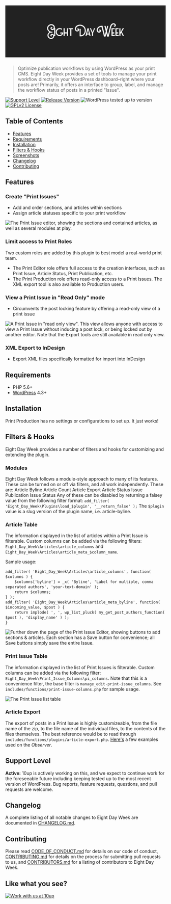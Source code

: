 # ![Eight Day Week Print Workflow](https://github.com/10up/eight-day-week/blob/develop/.wordpress-org/banner-1544x500.png "Eight Day Week Print Workflow")

> Optimize publication workflows by using WordPress as your print CMS.  Eight Day Week provides a set of tools to manage your print workflow directly in your WordPress dashboard–right where your posts are!  Primarily, it offers an interface to group, label, and manage the workflow status of posts in a printed "Issue".

[![Support Level](https://img.shields.io/badge/support-active-green.svg)](#support-level) [![Release Version](https://img.shields.io/github/release/10up/eight-day-week.svg)](https://github.com/10up/eight-day-week/releases/latest) ![WordPress tested up to version](https://img.shields.io/badge/WordPress-v5.2%20tested-success.svg) [![GPLv2 License](https://img.shields.io/github/license/10up/eight-day-week.svg)](https://github.com/10up/eight-day-week/blob/develop/LICENSE.md)

## Table of Contents  
* [Features](#features)
* [Requirements](#requirements)
* [Installation](#installation)
* [Filters & Hooks](#filters--hooks)
* [Screenshots](#screenshots)
* [Changelog](#changelog)
* [Contributing](#contributing)

## Features

### Create "Print Issues"

- Add and order sections, and articles within sections
- Assign article statuses specific to your print workflow

![The Print Issue editor, showing the sections and contained articles, as well as several modules at play.](http://ps.w.org/eight-day-week-print-workflow/assets/screenshot-2.png)

### Limit access to Print Roles

Two custom roles are added by this plugin to best model a real-world print team.

- The Print Editor role offers full access to the creation interfaces, such as Print Issue, Article Status, Print Publication, etc.
- The Print Production role offers read-only access to a Print Issues. The XML export tool is also available to Production users.

### View a Print Issue in "Read Only" mode

- Circumvents the post locking feature by offering a read-only view of a print issue

![A Print Issue in "read only view". This view allows anyone with access to view a Print Issue without inducing a post lock, or being locked out by another editor. Note that the Export tools are still available in read only view.](http://ps.w.org/eight-day-week-print-workflow/assets/screenshot-4.png)

### XML Export to InDesign

- Export XML files specifically formatted for import into InDesign

## Requirements

* PHP 5.6+
* [WordPress](http://wordpress.org) 4.3+

## Installation

Print Production has no settings or configurations to set up. It just works!

## Filters & Hooks
Eight Day Week provides a number of filters and hooks for customizing and extending the plugin.

### Modules

Eight Day Week follows a module-style approach to many of its features. These can be turned on or off via filters, and all work independently.
These are:
Article Byline
Article Count
Article Export
Article Status
Issue Publication
Issue Status
Any of these can be disabled by returning a falsey value from the following filter format:
`add_filter( 'Eight_Day_Week\Plugins\load_$plugin', '__return_false' );`
The `$plugin` value is a slug version of the plugin name, i.e. article-byline.

### Article Table

The information displayed in the list of articles within a Print Issue is filterable. Custom columns can be added via the following filters: `Eight_Day_Week\Articles\article_columns` and `Eight_Day_Week\Articles\article_meta_$column_name`.

Sample usage:

	add_filter( 'Eight_Day_Week\Articles\article_columns', function( $columns ) {
	    $columns['byline'] = _x( 'Byline', 'Label for multiple, comma separated authors', 'your-text-domain' );
	    return $columns;
	} );
	add_filter( 'Eight_Day_Week\Articles\article_meta_byline', function( $incoming_value, $post ) {
	    return implode( ', ', wp_list_pluck( my_get_post_authors_function( $post ), 'display_name' ) );
	}

![Further down the page of the Print Issue Editor, showing buttons to add sections & articles. Each section has a Save button for convenience; all Save buttons simply save the entire Issue.](http://ps.w.org/eight-day-week-print-workflow/assets/screenshot-3.png)

### Print Issue Table

The information displayed in the list of Print Issues is filterable. Custom columns can be added via the following filter:
`Eight_Day_Week\Print_Issue_Columns\pi_columns`.  Note that this is a convenience filter, the base filter is `manage_edit-print-issue_columns`.  See `includes/functions/print-issue-columns.php` for sample usage.

![The Print Issue list table](http://ps.w.org/eight-day-week-print-workflow/assets/screenshot-1.png)

### Article Export

The export of posts in a Print Issue is highly customizeable, from the file name of the zip, to the file name of the individual files, to the contents of the files themselves.  The best reference would be to read through `includes/functions/plugins/article-export.php`.  [Here's](https://gist.github.com/joshlevinson/4a2c3ed78b21b3c54eba) a few examples used on the *Observer*.

## Support Level

**Active:** 10up is actively working on this, and we expect to continue work for the foreseeable future including keeping tested up to the most recent version of WordPress.  Bug reports, feature requests, questions, and pull requests are welcome.

## Changelog

A complete listing of all notable changes to Eight Day Week are documented in [CHANGELOG.md](https://github.com/10up/eight-day-week/blob/develop/CHANGELOG.md).

## Contributing

Please read [CODE_OF_CONDUCT.md](https://github.com/10up/eight-day-week/blob/develop/CODE_OF_CONDUCT.md) for details on our code of conduct, [CONTRIBUTING.md](https://github.com/10up/eight-day-week/blob/develop/CONTRIBUTING.md) for details on the process for submitting pull requests to us, and [CONTRIBUTORS.md](https://github.com/10up/eight-day-week/blob/develop/CONTRIBUTORS.md) for a listing of contributors to Eight Day Week.

## Like what you see?

<a href="http://10up.com/contact/"><img src="https://10updotcom-wpengine.s3.amazonaws.com/uploads/2016/10/10up-Github-Banner.png" width="850" alt="Work with us at 10up"></a>
